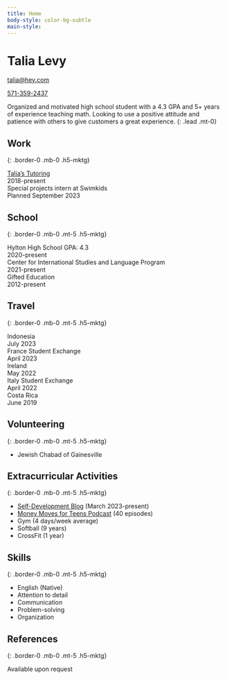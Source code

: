 ```yaml
---
title: Home
body-style: color-bg-subtle
main-style: 
---
```


<div class="container clearfix">
  <div class="col-12 col-md-8 float-left">
    <h1 class="h2-mktg border-0 mb-0 mt-0">Talia Levy</h1>
  </div>
  <div class="col-12 col-md-3 float-left">
    <p class="mb-1"><a href="mailto:talia@hey.com">talia@hey.com</a></p>
    <p><a href="tel:5713592437">571-359-2437</a></p>
  </div>
</div>

Organized and motivated high school student with a 4.3 GPA and 5+ years of experience teaching math. Looking to use a positive attitude and patience with others to give customers a great experience.
{: .lead .mt-0}

## Work
{: .border-0 .mb-0 .h5-mktg}

<div class="border-bottom py-2">
  <div class="col-8 d-inline-block">
    <a href="https://taliastutoring.com/" class="link-mktg">Talia’s Tutoring</a>
  </div>
  <div class="col-3 d-inline-block">
    2018-present
  </div>
</div>

<div class="border-bottom py-2">
  <div class="col-8 d-inline-block">
    Special projects intern at Swimkids
  </div>
  <div class="col-3 d-inline-block">
    Planned September 2023
  </div>
</div>

## School
{: .border-0 .mb-0 .mt-5 .h5-mktg}

<div class="border-bottom py-2">
  <div class="col-8 d-inline-block">
    Hylton High School GPA: 4.3
  </div>
  <div class="col-3 d-inline-block">
    2020-present
  </div>
</div>

<div class="border-bottom py-2">
  <div class="col-8 d-inline-block">
    Center for International Studies and Language Program
  </div>
  <div class="col-3 d-inline-block">
    2021-present
  </div>
</div>

<div class="border-bottom py-2">
  <div class="col-8 d-inline-block">
    Gifted Education
  </div>
  <div class="col-3 d-inline-block">
    2012-present
  </div>
</div>

## Travel
{: .border-0 .mb-0 .mt-5 .h5-mktg}

<div class="border-bottom py-2">
  <div class="col-8 d-inline-block">
    Indonesia
  </div>
  <div class="col-3 d-inline-block">
    July 2023
  </div>
</div>

<div class="border-bottom py-2">
  <div class="col-8 d-inline-block">
    France Student Exchange
  </div>
  <div class="col-3 d-inline-block">
    April 2023
  </div>
</div>

<div class="border-bottom py-2">
  <div class="col-8 d-inline-block">
    Ireland
  </div>
  <div class="col-3 d-inline-block">
    May 2022
  </div>
</div>

<div class="border-bottom py-2">
  <div class="col-8 d-inline-block">
    Italy Student Exchange
  </div>
  <div class="col-3 d-inline-block">
    April 2022
  </div>
</div>

<div class="border-bottom py-2">
  <div class="col-8 d-inline-block">
    Costa Rica
  </div>
  <div class="col-3 d-inline-block">
    June 2019
  </div>
</div>

## Volunteering
{: .border-0 .mb-0 .mt-5 .h5-mktg}

- Jewish Chabad of Gainesville

## Extracurricular Activities
{: .border-0 .mb-0 .mt-5 .h5-mktg}

- [Self-Development Blog](https://world.hey.com/talia/) (March 2023-present)
- [Money Moves for Teens Podcast](https://pglevy.github.io/mm4t-site/) (40 episodes)
- Gym (4 days/week average)
- Softball (9 years)
- CrossFit (1 year)

## Skills
{: .border-0 .mb-0 .mt-5 .h5-mktg}

- English (Native)
- Attention to detail
- Communication
- Problem-solving
- Organization

## References
{: .border-0 .mb-0 .mt-5 .h5-mktg}

Available upon request
